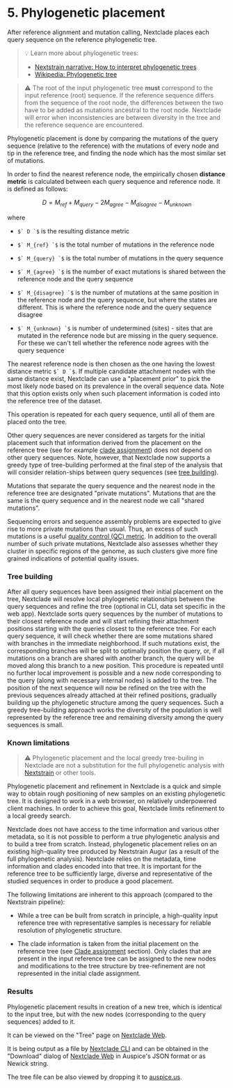 # 5. Phylogenetic placement

After reference alignment and mutation calling, Nextclade places each query sequence on the reference phylogenetic tree.

> 💡 Learn more about phylogenetic trees:
> - [Nextstrain narrative: How to interpret phylogenetic trees](https://nextstrain.org/narratives/trees-background)
> - [Wikipedia: Phylogenetic tree](https://en.wikipedia.org/wiki/Phylogenetic_tree)
>


> ⚠️ The root of the input phylogenetic tree **must** correspond to the input reference (root) sequence. If the reference sequence differs from the sequence of the root node, the differences between the two have to be added as mutations ancestral to the root node. Nextclade will error when inconsistencies are between diversity in the tree and the reference sequence are encountered.
>

Phylogenetic placement is done by comparing the mutations of the query sequence (relative to the reference) with the mutations of every node and tip in the reference tree, and finding the node which has the most similar set of mutations.

In order to find the nearest reference node, the empirically chosen **distance metric** is calculated between each query sequence and reference node. It is defined as follows:

```math

D = M_{ref} + M_{query} - 2 M_{agree} - M_{disagree} - M_{unknown}

```

where

- ``$` D `$`` is the resulting distance metric

- ``$` M_{ref} `$`` is the total number of mutations in the reference node

- ``$` M_{query} `$`` is the total number of mutations in the query sequence

- ``$` M_{agree} `$`` is the number of exact mutations is shared between the reference node and the query sequence

- ``$` M_{disagree} `$`` is the number of mutations at the same position in the reference node and the query sequence, but where the states are different. This is where the reference node and the query sequence disagree

- ``$` M_{unknown} `$`` is number of undetermined (sites) - sites that are mutated in the reference node but are missing in the query sequence. For these we can't tell whether the reference node agrees with the query sequence

The nearest reference node is then chosen as the one having the lowest distance metric ``$` D `$``.
If multiple candidate attachment nodes with the same distance exist, Nextclade can use a "placement prior" to pick the most likely node based on its prevalence in the overall sequence data.
Note that this option exists only when such placement information is coded into the reference tree of the dataset.

This operation is repeated for each query sequence, until all of them are placed onto the tree.

Other query sequences are never considered as targets for the initial placement such that information derived from the placement on the reference tree (see for example [clade assignment](06-clade-assignment.md)) does not depend on other query sequences.
Note, however, that Nextclade now supports a greedy type of tree-building performed at the final step of the analysis that will consider relation-ships between query sequences (see [tree building](#tree-building)).

Mutations that separate the query sequence and the nearest node in the reference tree are designated "private mutations". Mutations that are the same is the query sequence and in the nearest node we call "shared mutations".

Sequencing errors and sequence assembly problems are expected to give rise to more private mutations than usual. Thus, an excess of such mutations is a useful [quality control (QC) metric](07-quality-control.md). In addition to the overall number of such private mutations, Nextclade also assesses whether they cluster in specific regions of the genome, as such clusters give more fine grained indications of potential quality issues.

### Tree building
After all query sequences have been assigned their initial placement on the tree, Nextclade will resolve local phylogenetic relationships between the query sequences and refine the tree (optional in CLI, data set specific in the web app).
Nextclade sorts query sequences by the number of mutations to their closest reference node and will start refining their attachment positions starting with the queries closest to the reference tree.
For each query sequence, it will check whether there are some mutations shared with branches in the immediate neighborhood.
If such mutations exist, the corresponding branches will be split to optimally position the query, or, if all mutations on a branch are shared with another branch, the query will be moved along this branch to a new position.
This procedure is repeated until no further local improvement is possible and a new node corresponding to the query (along with necessary internal nodes) is added to the tree.
The position of the next sequence will now be refined on the tree with the previous sequences already attached at their refined positions, gradually building up the phylogenetic structure among the query sequences.
Such a greedy tree-building approach works the diversity of the population is well represented by the reference tree and remaining diversity among the query sequences is small.

### Known limitations

> ⚠️ Phylogenetic placement and the local greedy tree-builing in Nextclade are not a substitution for the full phylogenetic analysis with [Nextstrain](https://nextstrain.org) or other tools.

Phylogenetic placement and refinement in Nextclade is a quick and simple way to obtain rough positioning of new samples on an existing phylogenetic tree. It is designed to work in a web browser, on relatively underpowered client machines. In order to achieve this goal, Nextclade limits refinement to a local greedy search.

Nextclade does not have access to the time information and various other metadata, so it is not possible to perform a true phylogenetic analysis and to build a tree from scratch. Instead, phylogenetic placement relies on an existing high-quality tree produced by Nextstrain Augur (as a result of the full phylogenetic analysis). Nextclade relies on the metadata, time information and clades encoded into that tree. It is important for the reference tree to be sufficiently large, diverse and representative of the studied sequences in order to produce a good placement.

The following limitations are inherent to this approach (compared to the Nextstrain pipeline):

- While a tree can be built from scratch in principle, a high-quality input reference tree with representative samples is necessary for reliable resolution of phylogenetic structure.

- The clade information is taken from the initial placement on the reference tree (see [Clade assignment](06-clade-assignment) section). Only clades that are present in the input reference tree can be assigned to the new nodes and modifications to the tree structure by tree-refinement are not represented in the initial clade assignment.

### Results

Phylogenetic placement results in creation of a new tree, which is identical to the input tree, but with the new nodes (corresponding to the query sequences) added to it.

It can be viewed on the "Tree" page on [Nextclade Web](../nextclade-web).

It is being output as a file by [Nextclade CLI](../nextclade-cli) and can be obtained in the "Download" dialog of [Nextclade Web](../nextclade-web) in Auspice's JSON format or as Newick string.

The tree file can be also viewed by dropping it to [auspice.us](https://auspice.us).
